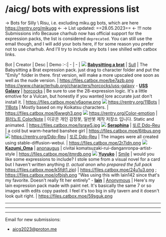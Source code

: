 # /aicg/ bots with expressions list
-> Bots for Silly \ Risu, i.e. excluding miku\.gg bots, which are here https://rentry.org/mikugg <-
-> List updated: ==28.05.2023== <-
!!! note Submissions info
    Because charhub now has official support for the expression packs, the list is considered `deprecated`. You can still use the email though, and I will add your bots here, if for some reason you prefer not to use charhub. And I'll try to include any bots I see shilled with catbox links.


Bot | Creator | Desc | Demo
:-:| - | - |
![](https://files.catbox.moe/6o3c5j.png) [**Babysitting a brat**](https://files.catbox.moe/9jsc8r.rar) | [Sull](https://desuarchive.org/g/thread/93278860/#93278995) | The Babysitting a Brat expression pack. just drag to character folder and put the "Emily" folder in there. first version, will make a more upscaled one soon as well as the nude version. | https://files.catbox.moe/be7azb.png
https://www.characterhub.org/characters/horcocks/uss-galaxy - [**USS Galaxy**](https://files.catbox.moe/fx1i7e.rar) | [horcocks](https://desuarchive.org/g/thread/93288242/#93289674) | Be sure to use the 28-expression logic. It's a little emotive for a Vulcan, but honestly if you wanted lore accurate just don't install it. | https://files.catbox.moe/v6aonw.png
![](https://files.catbox.moe/9xjpwy.png) https://rentry.org/11Bots | [11Bots](https://desuarchive.org/g/thread/93278860/#93280525) | Mostly based on my Koikatsu characters. | https://files.catbox.moe/6wwgh3.png
![](https://files.catbox.moe/zxlwf9.png) https://rentry.org/Color-emotion | [컬러노트 ColorNote](https://desuarchive.org/g/thread/93464876#93467991) | 이곳은 개인 감정봇, 일반봇 제작 저장소 입니다. Static and animated. | https://files.catbox.moe/lsraw5.jpg
![](https://files.catbox.moe/rpui42.png) [**Seraphina**](https://files.catbox.moe/xgw02w.zip) | [또르 Ddo-Reu](https://desuarchive.org/g/thread/93478394#93479837) | a cold but warm-hearted banshee girl | https://files.catbox.moe/6itbus.png
![](https://files.catbox.moe/8xsbmf.png) https://rentry.org/Ddo-Reu | [또르 Ddo-Reu](https://desuarchive.org/g/thread/93478394#93479837) | The images were all created using stable-diffusion-webui. | https://files.catbox.moe/2r7idn.png
![](https://files.catbox.moe/vj9caf.png) [**Kazumi_Oma**](https://files.catbox.moe/ruz8tf.rar) | [anonaugus](https://desuarchive.org/g/thread/93491072#93491490) | civitai komatsuzaki-rui-danganronpa-artist-style | https://files.catbox.moe/itmrdb.png
![](https://files.catbox.moe/0cifsh.png) [**Yuyuko**](https://files.catbox.moe/ynyb7d.zip) | [Smile](https://desuarchive.org/g/thread/93690763#93691787) | would you like some expressions to include? I stole some from a visual novel for a card but I haven't written anything (*t. actual anon who prepared the full pack* https://files.catbox.moe/k5fdt1.zip) | https://files.catbox.moe/24u1u3.png ; https://files.catbox.moe/ofbjsh.png
"Was using this with lain142 since that's my favorite. Doesn't really fit her entirely" - [**lain**](https://files.catbox.moe/m42zjp.rar) | [Anonymous](https://desuarchive.org/g/thread/93700733#93701827) | Here's my lain expression pack made with paint net. It's basically the same 7 or so images with edits copy pasted.  I feel it's too big in silly tavern and it doesn't look quit right. | https://files.catbox.moe/59sguk.png


***
***
***
Email for new submissions:
- aicg2023@proton.me